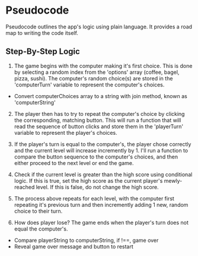 # Pseudocode

Pseudocode outlines the app's logic using plain language. It provides a road map to writing the code itself.

## Step-By-Step Logic

1. The game begins with the computer making it's first choice. This is done by selecting a random index from the 'options' array (coffee, bagel, pizza, sushi). The computer's random choice(s) are stored in the 'computerTurn' variable to represent the computer's choices.
- Convert computerChoices array to a string with join method, known as 'computerString'

2. The player then has to try to repeat the computer's choice by clicking the corresponding, matching button. This will run a function that will read the sequence of button clicks and store them in the 'playerTurn' variable to represent the player's choices.

3. If the player's turn is equal to the computer's, the player chose correctly and the current level will increase incremently by 1. I'll run a function to compare the button sequence to the computer's choices, and then either proceed to the next level or end the game.

4. Check if the current level is greater than the high score using conditional logic. If this is true, set the high score as the current player's mewly-reached level. If this is false, do not change the high score.

5. The process above repeats for each level, with the computer first repeating it's previous turn and then incremently adding 1 new, random choice to their turn.

6. How does player lose? The game ends when the player's turn does not equal the computer's.
- Compare playerString to computerString, if !==, game over
- Reveal game over message and button to restart